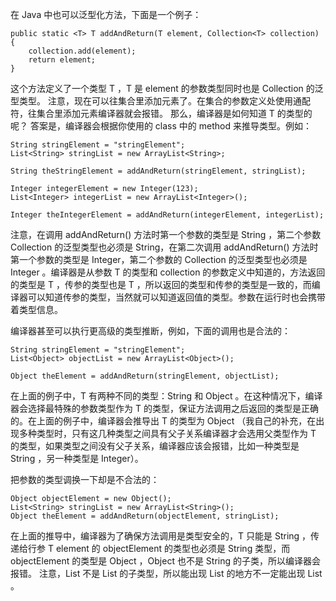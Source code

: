 在 Java 中也可以泛型化方法，下面是一个例子：

    public static <T> T addAndReturn(T element, Collection<T> collection) {
        collection.add(element);
        return element;
    }
    
这个方法定义了一个类型 T ，T 是 element 的参数类型同时也是 Collection 的泛型类型。
注意，现在可以往集合里添加元素了。在集合的参数定义处使用通配符，往集合里添加元素编译器就会报错。
那么，编译器是如何知道 T 的类型的呢？
答案是，编译器会根据你使用的 class 中的 method 来推导类型。例如：

    String stringElement = "stringElement";
    List<String> stringList = new ArrayList<String>;
    
    String theStringElement = addAndReturn(stringElement, stringList);
    
    Integer integerElement = new Integer(123);
    List<Integer> integerList = new ArrayList<Integer>();
    
    Integer theIntegerElement = addAndReturn(integerElement, integerList);
    
注意，在调用 addAndReturn() 方法时第一个参数的类型是 String ，第二个参数 Collection 的泛型类型也必须是 String，在第二次调用 addAndReturn() 方法时第一个参数的类型是
Integer，第二个参数的 Collection 的泛型类型也必须是 Integer 。编译器是从参数 T 的类型和 collection<T> 的参数定义中知道的，方法返回的类型是 T ，传参的类型也是 T ，所以返回的类型和传参的类型是一致的，而编译器可以知道传参的类型，当然就可以知道返回值的类型。参数在运行时也会携带着类型信息。

编译器甚至可以执行更高级的类型推断，例如，下面的调用也是合法的：

    String stringElement = "stringElement";
    List<Object> objectList = new ArrayList<Object>();
    
    Object theElement = addAndReturn(stringElement, objectList);
    
在上面的例子中，T 有两种不同的类型：String 和 Object 。在这种情况下，编译器会选择最特殊的参数类型作为 T 的类型，保证方法调用之后返回的类型是正确的。在上面的例子中，编译器会推导出 T 的类型为 Object （我自己的补充，在出现多种类型时，只有这几种类型之间具有父子关系编译器才会选用父类型作为 T 的类型，如果类型之间没有父子关系，编译器应该会报错，比如一种类型是 String ，另一种类型是 Integer）。

把参数的类型调换一下却是不合法的：

    Object objectElement = new Object();
    List<String> stringList = new ArrayList<String>();
    Object theElement = addAndReturn(objectElement, stringList);
    
在上面的推导中，编译器为了确保方法调用是类型安全的，T 只能是 String ，传递给行参 T element 的 objectElement 的类型也必须是 String 类型，而 objectElement 的类型是 Object ，Object 也不是 String 的子类，所以编译器会报错。
注意，List<String> 不是 List<Object> 的子类型，所以能出现 List<Object> 的地方不一定能出现 List<String> 。
     
    
    


    
